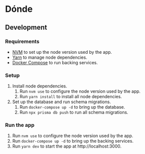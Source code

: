 # Dónde

## Development

### Requirements

- [NVM](https://github.com/nvm-sh/nvm) to set up the node version used by the app.
- [Yarn](https://yarnpkg.com/) to manage node dependencies.
- [Docker Compose](https://docs.docker.com/compose/) to run backing services.

### Setup

1. Install node dependencies.
   1. Run `nvm use` to configure the node version used by the app.
   2. Run `yarn install` to install all node dependencies.
2. Set up the database and run schema migrations.
   1. Run `docker-compose up -d` to bring up the database.
   2. Run `npx prisma db push` to run all schema migrations.

### Run the app

1. Run `nvm use` to configure the node version used by the app.
2. Run `docker-compose up -d` to bring up the backing services.
3. Run `yarn dev` to start the app at http://localhost:3000.
